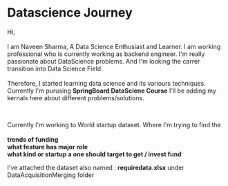 # Datascience Journey

Hi,<br/><br/>
  I am Naveen Sharma, A Data Science Enthusiast and Learner. I am working professional who is currently working as backend engineer.
I'm really passionate about DataScience problems. And I'm looking the carrer transition into Data Science Field. <br/><br/>
Therefore, I started learning data science and its variours techniques. Currently I'm purusing **SpringBoard DataSciene Course**
I'll be adding my kernals here about different problems/solutions.

<br/>

Currently I'm working to World startup dataset. Where I'm trying to find the <br/><br/>
**trends of funding** <br/>
**what feature has major role** <br/>
**what kind or startup a one should target to get / invest fund** <br/>


I've attached the dataset also named : **requiredata.xlsx** under DataAcquisitionMerging folder
